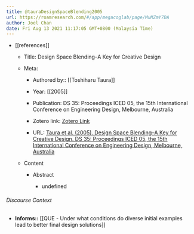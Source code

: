 ```yaml
---
title: @tauraDesignSpaceBlending2005
url: https://roamresearch.com/#/app/megacoglab/page/MuMZmY7DA
author: Joel Chan
date: Fri Aug 13 2021 11:17:05 GMT+0800 (Malaysia Time)
---
```


- [[references]]

    - Title: Design Space Blending–A Key for Creative Design

    - Meta:

        - Authored by:: [[Toshiharu Taura]]

        - Year: [[2005]]

        - Publication: DS 35: Proceedings ICED 05, the 15th International Conference on Engineering Design, Melbourne, Australia

        - Zotero link: [Zotero Link](zotero://select/items/7_X58G8VSR)

        - URL: [Taura et al. (2005). Design Space Blending–A Key for Creative Design. DS 35: Proceedings ICED 05, the 15th International Conference on Engineering Design, Melbourne, Australia](undefined)

    - Content

        - Abstract

            - undefined

###### Discourse Context

- **Informs::** [[QUE - Under what conditions do diverse initial examples lead to better final design solutions]]
